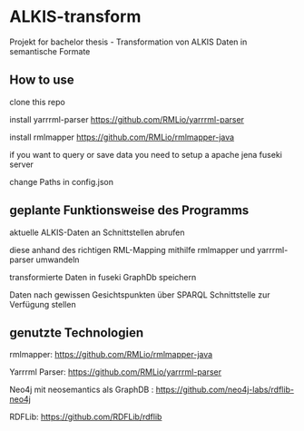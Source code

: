 # ALKIS-transform
Projekt for bachelor thesis - Transformation von ALKIS Daten in semantische Formate 

## How to use 
clone this repo 

install yarrrml-parser https://github.com/RMLio/yarrrml-parser

install rmlmapper https://github.com/RMLio/rmlmapper-java 

if you want to query or save data you need to setup a apache jena fuseki server  

change Paths in config.json 
	
  
## geplante Funktionsweise des Programms 
aktuelle ALKIS-Daten an Schnittstellen abrufen

diese anhand des richtigen RML-Mapping mithilfe rmlmapper und yarrrml-parser umwandeln

transformierte Daten in fuseki GraphDb speichern

Daten nach gewissen Gesichtspunkten über SPARQL Schnittstelle zur Verfügung stellen 


## genutzte Technologien

rmlmapper: https://github.com/RMLio/rmlmapper-java 

Yarrrml Parser: https://github.com/RMLio/yarrrml-parser

Neo4j mit neosemantics als GraphDB : https://github.com/neo4j-labs/rdflib-neo4j 

RDFLib: https://github.com/RDFLib/rdflib
